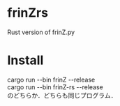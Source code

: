 # frinZrs
Rust version of frinZ.py

# Install 
cargo run --bin frinZ --release  
cargo run --bin frinZ-rs --release  
のどちらか．どちらも同じプログラム．
